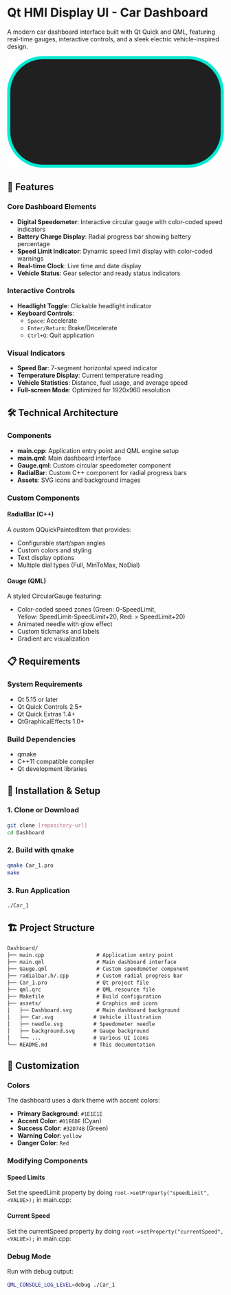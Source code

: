 # Qt HMI Display UI - Car Dashboard

A modern car dashboard interface built with Qt Quick and QML, featuring real-time gauges, interactive controls, and a sleek electric vehicle-inspired design.

![Car Dashboard](assets/Dashboard.svg)

## 🚗 Features

### Core Dashboard Elements
- **Digital Speedometer**: Interactive circular gauge with color-coded speed indicators
- **Battery Charge Display**: Radial progress bar showing battery percentage
- **Speed Limit Indicator**: Dynamic speed limit display with color-coded warnings
- **Real-time Clock**: Live time and date display
- **Vehicle Status**: Gear selector and ready status indicators

### Interactive Controls
- **Headlight Toggle**: Clickable headlight indicator
- **Keyboard Controls**: 
  - `Space`: Accelerate
  - `Enter/Return`: Brake/Decelerate
  - `Ctrl+Q`: Quit application

### Visual Indicators
- **Speed Bar**: 7-segment horizontal speed indicator
- **Temperature Display**: Current temperature reading
- **Vehicle Statistics**: Distance, fuel usage, and average speed
- **Full-screen Mode**: Optimized for 1920x960 resolution

## 🛠️ Technical Architecture

### Components
- **main.cpp**: Application entry point and QML engine setup
- **main.qml**: Main dashboard interface
- **Gauge.qml**: Custom circular speedometer component
- **RadialBar**: Custom C++ component for radial progress bars
- **Assets**: SVG icons and background images

### Custom Components

#### RadialBar (C++)
A custom QQuickPaintedItem that provides:
- Configurable start/span angles
- Custom colors and styling
- Text display options
- Multiple dial types (Full, MinToMax, NoDial)

#### Gauge (QML)
A styled CircularGauge featuring:
- Color-coded speed zones (Green: 0-SpeedLimit, \
Yellow: SpeedLimit-SpeedLimit+20, Red: > SpeedLimit+20)
- Animated needle with glow effect
- Custom tickmarks and labels
- Gradient arc visualization

## 📋 Requirements

### System Requirements
- Qt 5.15 or later
- Qt Quick Controls 2.5+
- Qt Quick Extras 1.4+
- QtGraphicalEffects 1.0+

### Build Dependencies
- qmake
- C++11 compatible compiler
- Qt development libraries

## 🚀 Installation & Setup

### 1. Clone or Download
```bash
git clone [repository-url]
cd Dashboard
```

### 2. Build with qmake
```bash
qmake Car_1.pro
make
```

### 3. Run Application
```bash
./Car_1
```

## 🏗️ Project Structure

```
Dashboard/
├── main.cpp                 # Application entry point
├── main.qml                 # Main dashboard interface
├── Gauge.qml                # Custom speedometer component
├── radialbar.h/.cpp         # Custom radial progress bar
├── Car_1.pro                # Qt project file
├── qml.qrc                  # QML resource file
├── Makefile                 # Build configuration
├── assets/                  # Graphics and icons
│   ├── Dashboard.svg        # Main dashboard background
│   ├── Car.svg             # Vehicle illustration
│   ├── needle.svg          # Speedometer needle
│   ├── background.svg      # Gauge background
│   └── ...                 # Various UI icons
└── README.md               # This documentation
```

## 🎨 Customization

### Colors
The dashboard uses a dark theme with accent colors:
- **Primary Background**: `#1E1E1E`
- **Accent Color**: `#01E6DE` (Cyan)
- **Success Color**: `#32D74B` (Green)
- **Warning Color**: `yellow`
- **Danger Color**: `Red`
	
### Modifying Components

#### Speed Limits
Set the speedLimit property by doing
`root->setProperty("speedLimit", <VALUE>);`
in main.cpp:

#### Current Speed
Set the currentSpeed property by doing
`root->setProperty("currentSpeed", <VALUE>);`
in main.cpp:



### Debug Mode
Run with debug output:
```bash
QML_CONSOLE_LOG_LEVEL=debug ./Car_1
```

